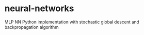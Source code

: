 # neural-networks
MLP NN Python implementation with stochastic global descent and backpropagation algorithm
